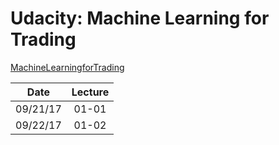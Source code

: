 Udacity: Machine Learning for Trading
===

[MachineLearningforTrading](https://classroom.udacity.com/courses/ud501)

|Date       | Lecture    |    
|-----------|:----------:|
|09/21/17| 01-01 |
|09/22/17| 01-02 |
